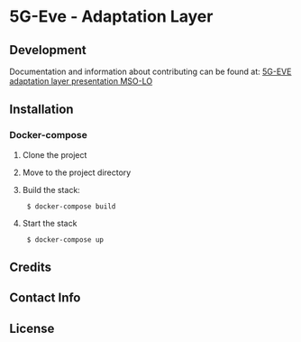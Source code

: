 # 5G-Eve - Adaptation Layer

## Development

Documentation and information about contributing can be found at:
[5G-EVE adaptation layer presentation MSO-LO](https://bscw.5g-eve.eu/sec/bscw.cgi/d95439/5G-EVE%20adaptation%20layer%20presentation%20MSO-LO.pptx)

## Installation

### Docker-compose

1) Clone the project
2) Move to the project directory
3) Build the stack:
    
        $ docker-compose build
4) Start the stack

        $ docker-compose up


## Credits

## Contact Info

## License
